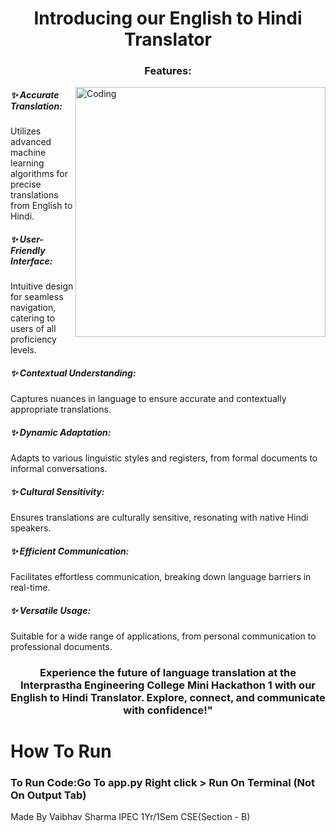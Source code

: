 
<h1 align="center">Introducing our English to Hindi Translator</h1>

<h3 align="center">
Features:
</h3>

<img align="right" alt="Coding" width="400" src="https://cdn.dribbble.com/users/361933/screenshots/1945595/media/cab8adf9008a598f724eb798b0d9ca40.gif">

<h5 align="left">✨ Accurate Translation: </h5>
<p align="left">Utilizes advanced machine learning algorithms for precise translations from English to Hindi.</p>

<h5 align="left">✨ User-Friendly Interface:</h5> 
<p align="left">Intuitive design for seamless navigation, catering to users of all proficiency levels.</p>

<h5 align="left">✨ Contextual Understanding: </h5>
<p align="left">Captures nuances in language to ensure accurate and contextually appropriate translations.</p>

<h5 align="left">✨ Dynamic Adaptation: </h5>
<p align="left">Adapts to various linguistic styles and registers, from formal documents to informal conversations.</p>

<h5 align="left">✨ Cultural Sensitivity: </h5>
<p align="left">Ensures translations are culturally sensitive, resonating with native Hindi speakers.</p>

<h5 align="left">✨ Efficient Communication: </h5>
<p align="left">Facilitates effortless communication, breaking down language barriers in real-time.</p>

<h5 align="left">✨ Versatile Usage: </h5>
<p align="left">Suitable for a wide range of applications, from personal communication to professional documents.</p>

<h3 align="center">
Experience the future of language translation at the Interprastha Engineering College Mini Hackathon 1 with our English to Hindi Translator. Explore, connect, and communicate with confidence!"
</h3>

<h1 align="centre" >How To Run</h1>
<h3 align="centre">
  To Run Code:Go To app.py
  Right click > Run On Terminal (Not On Output Tab)
</h3>




Made By Vaibhav Sharma 
IPEC 1Yr/1Sem
CSE(Section - B)



